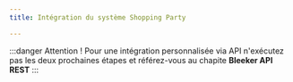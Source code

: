 ```yaml
---
title: Intégration du système Shopping Party

---
```


:::danger Attention !
Pour une intégration personnalisée via API n'exécutez pas les deux prochaines étapes et référez-vous au chapite **Bleeker API REST**
:::